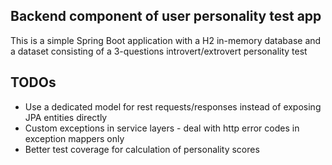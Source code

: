 ## Backend component of user personality test app

This is a simple Spring Boot application with a H2 in-memory database and a dataset consisting of a 3-questions
introvert/extrovert personality test

## TODOs
- Use a dedicated model for rest requests/responses instead of exposing JPA entities directly
- Custom exceptions in service layers - deal with http error codes in exception mappers only
- Better test coverage for calculation of personality scores